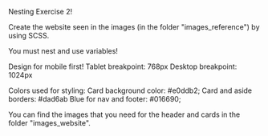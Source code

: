 Nesting Exercise 2!

Create the website seen in the images (in the folder "images_reference") by using SCSS. 

You must nest and use variables! 

Design for mobile first! 
Tablet breakpoint: 768px
Desktop breakpoint: 1024px

Colors used for styling: 
Card background color: #e0ddb2;
Card and aside borders: #dad6ab
Blue for nav and footer: #016690;

You can find the images that you need for the header and cards in the folder "images_website".
